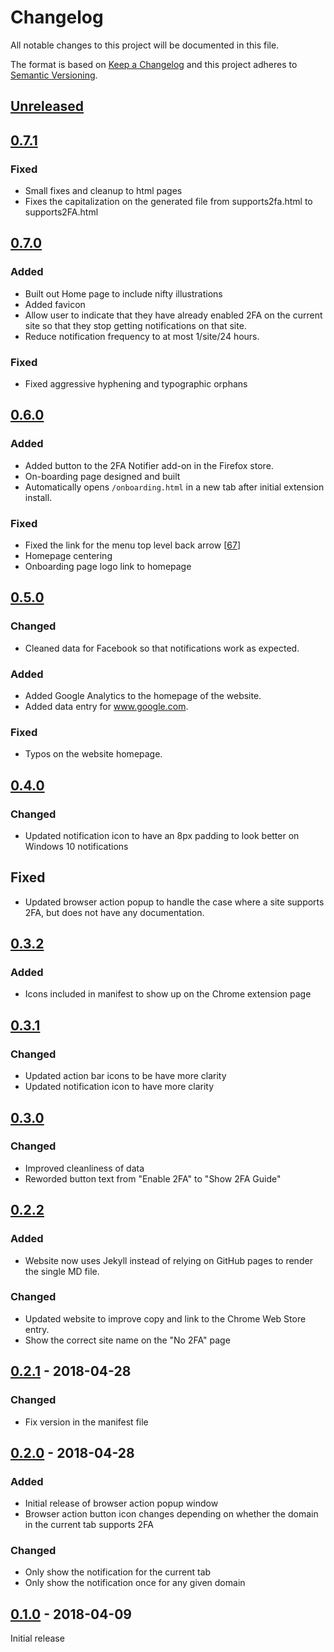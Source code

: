 # Changelog
All notable changes to this project will be documented in this file.

The format is based on [Keep a Changelog](http://keepachangelog.com/en/1.0.0/)
and this project adheres to [Semantic Versioning](http://semver.org/spec/v2.0.0.html).

## [Unreleased]

## [0.7.1]
### Fixed
- Small fixes and cleanup to html pages
- Fixes the capitalization on the generated file
  from supports2fa.html to supports2FA.html

## [0.7.0]
### Added
- Built out Home page to include nifty illustrations 
- Added favicon
- Allow user to indicate that they have already enabled 2FA
  on the current site so that they stop getting notifications
  on that site.
- Reduce notification frequency to at most 1/site/24 hours.

### Fixed
- Fixed aggressive hyphening and typographic orphans

## [0.6.0]
### Added
- Added button to the 2FA Notifier add-on in the Firefox store.
- On-boarding page designed and built
- Automatically opens `/onboarding.html` in a new tab after initial extension install.

### Fixed
- Fixed the link for the menu top level back arrow [[67]]
- Homepage centering
- Onboarding page logo link to homepage

## [0.5.0]
### Changed
- Cleaned data for Facebook so that notifications work as expected. 

### Added
- Added Google Analytics to the homepage of the website.
- Added data entry for www.google.com.

### Fixed
- Typos on the website homepage.

## [0.4.0]
### Changed
- Updated notification icon to have an 8px padding to look better on Windows 10 notifications

## Fixed
- Updated browser action popup to handle the case where a site supports
  2FA, but does not have any documentation.

## [0.3.2]
### Added
- Icons included in manifest to show up on the Chrome extension page

## [0.3.1]
### Changed
- Updated action bar icons to be have more clarity
- Updated notification icon to have more clarity

## [0.3.0]
### Changed
- Improved cleanliness of data
- Reworded button text from "Enable 2FA" to "Show 2FA Guide"

## [0.2.2]
### Added
- Website now uses Jekyll instead of relying on
  GitHub pages to render the single MD file.
  
### Changed
- Updated website to improve copy and link to the
  Chrome Web Store entry.
- Show the correct site name on the "No 2FA" page

## [0.2.1] - 2018-04-28
### Changed
- Fix version in the manifest file

## [0.2.0] - 2018-04-28
### Added
- Initial release of browser action popup window
- Browser action button icon changes depending on
  whether the domain in the current tab supports 2FA

### Changed
- Only show the notification for the current tab
- Only show the notification once for any given domain

## [0.1.0] - 2018-04-09
Initial release

[Unreleased]: https://github.com/conorgil/2fa-notifier/compare/v0.7.1...HEAD
[0.7.1]: https://github.com/conorgil/2fa-notifier/compare/v0.7.0...v0.7.1
[0.7.0]: https://github.com/conorgil/2fa-notifier/compare/v0.6.0...v0.7.0
[0.6.0]: https://github.com/conorgil/2fa-notifier/compare/v0.5.0...v0.6.0
[0.5.0]: https://github.com/conorgil/2fa-notifier/compare/v0.4.0...v0.5.0
[0.4.0]: https://github.com/conorgil/2fa-notifier/compare/v0.3.2...v0.4.0
[0.3.2]: https://github.com/conorgil/2fa-notifier/compare/v0.3.1...v0.3.2
[0.3.1]: https://github.com/conorgil/2fa-notifier/compare/v0.3.0...v0.3.1
[0.3.0]: https://github.com/conorgil/2fa-notifier/compare/v0.2.2...v0.3.0
[0.2.2]: https://github.com/conorgil/2fa-notifier/compare/v0.2.1...v0.2.2
[0.2.1]: https://github.com/conorgil/2fa-notifier/compare/v0.2.0...v0.2.1
[0.2.0]: https://github.com/conorgil/2fa-notifier/compare/v0.1.0...v0.2.0
[0.1.0]: https://github.com/conorgil/2fa-notifier/releases/tag/v0.1.0

[67]: https://github.com/conorgil/2fa-notifier/issues/67